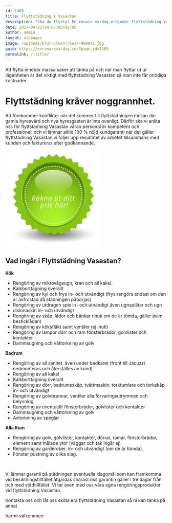 ```yaml
---
id: 1405
title: Flyttstädning i Vasastan
description: "Ska du flytta? En renare vardag erbjuder flyttstädning Vasastan."
date: 2017-04-21T14:07:03+02:00
author: admin
layout: oldpages
image: /uploads/blur-clean-clear-989941.jpg
guid: https://enrenarevardag.se/?page_id=1405
permalink: /:title/
---
```

Att flytta innebär massa saker att tänka på och när man flyttar ut ur lägenheten är det viktigt med flyttstädning Vasastan så man inte får onödiga kostnader.

# Flyttstädning kräver noggrannhet.

Att förekommer konflikter när det kommer till flyttstädningen mellan din gamla hyresvärd och nya hyresgästen är inte ovanligt. Därför ska vi anlita oss för flyttstädning Vasastan våran personal är kompetent och professionell och vi lämnar alltid 100 % nöjd kundgaranti när det gäller flyttstädning Vasastan vi följer upp resultatet av arbetet tillsammans med kunden och fakturerar efter godkännande.

[<img src="/images/Flyttstadning-7-300x300.jpg" alt="Flyttstädning, Vasastan" />](https://enrenarevardag.se/pris/) 

## Vad ingår i Flyttstädning Vasastan?

**Kök**

  * Rengöring av mikrovågsugn, kran och all kakel.
  * Kalkborttagning överallt
  * Rengöring av kyl och frys in- och utvändigt (frys rengörs endast om den är avfrostad då städningen påbörjas)
  * Rengöring av utdragen spis in- och utvändigt även ugnsplåtar och ugn
  * diskmaskin in- och utvändigt
  * Rengöring av skåp, lådor och bänkar (inuti om de är tömda, gäller även besticklådan)
  * Rengöring av köksfläkt samt ventiler (ej inuti)
  * Rengöring av lampor dörr och ram fönsterbrädor, golvlister och kontakter
  * Dammsugning och våttorkning av golv

**Badrum**

  * Rengöring av all sanitet, även under badkaret (front till Jacuzzi nedmonteras och återställes av kund)
  * Rengöring av all kakel
  * Kalkborttagning överallt
  * Rengöring av dörr, badrumsskåp, tvättmaskin, torktumlare och torkskåp in- och utvändigt
  * Rengöring av golvbrunnar, ventiler alla förvaringsutrymmen och belysning
  * Rengöring av eventuellt fönsterbrädor, golvlister och kontakter
  * Dammsugning och våttorkning av golv
  * Avtorkning av speglar

**Alla Rum**

  * Rengöring av golv, golvlister, kontakter, dörrar, ramar, fönsterbrädor, element samt målade ytor (väggar och tak ingår ej)
  * Rengöring av garderober, in- och utvändigt (om de är tömda).
  * Fönster pustning av olika slag.

&nbsp;

Vi lämnar garanti på städningen eventuella klagomål som kan framkomma vid besiktningstillfället åtgärdas snarast oss garantin gäller i tre dagar från och med städtillfället. Vi tar även med oss våra egna rengöringsprodukter vid flyttstädning Vasastan.

Kontakta oss och låt oss sköta era flyttstädning Vasastan så ni kan tänka på annat

Varmt välkommen

&nbsp;